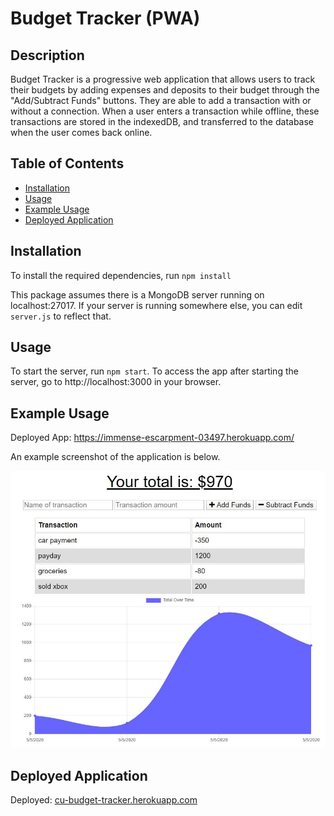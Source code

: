 # Budget Tracker (PWA)

## Description

Budget Tracker is a progressive web application that allows users to track their budgets by adding expenses and deposits to their budget through the "Add/Subtract Funds" buttons. They are able to add a transaction with or without a connection. When a user enters a transaction while offline, these transactions are stored in the indexedDB, and transferred to the database when the user comes back online.

## Table of Contents

- [Installation](#installation)
- [Usage](#usage)
- [Example Usage](#example-usage)
- [Deployed Application](#deployed-application)

## Installation

To install the required dependencies, run `npm install`

This package assumes there is a MongoDB server running on localhost:27017. If your server is running somewhere else, you can edit `server.js` to reflect that.

## Usage

To start the server, run `npm start`. To access the app after starting the server, go to http://localhost:3000 in your browser.

## Example Usage

Deployed App: https://immense-escarpment-03497.herokuapp.com/

An example screenshot of the application is below.

![screenshot](assets/screenshot.jpg)


## Deployed Application
Deployed: <a href="cu-budget-tracker.herokuapp.com">cu-budget-tracker.herokuapp.com</a>
